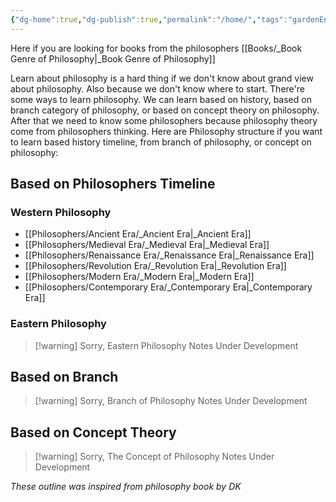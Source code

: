 ```yaml
---
{"dg-home":true,"dg-publish":true,"permalink":"/home/","tags":"gardenEntry","dgPassFrontmatter":true}
---
```


Here if you are looking for books from the philosophers [[Books/_Book Genre of Philosophy\|_Book Genre of Philosophy]]

Learn about philosophy is a hard thing if we don't know about grand view about philosophy. Also because we don't know where to start. There're some ways to learn philosophy. We can learn based on history, based on branch category of philosophy, or based on concept theory on philosophy. After that we need to know some philosophers because philosophy theory come from philosophers thinking. Here are Philosophy structure if you want to learn based history timeline, from branch of philosophy, or concept on philosophy:

## Based on Philosophers Timeline
### Western Philosophy

<div class="transclusion internal-embed is-loaded"><div class="markdown-embed">



- [[Philosophers/Ancient Era/_Ancient Era\|_Ancient Era]]
- [[Philosophers/Medieval Era/_Medieval Era\|_Medieval Era]]
- [[Philosophers/Renaissance Era/_Renaissance Era\|_Renaissance Era]]
- [[Philosophers/Revolution Era/_Revolution Era\|_Revolution Era]]
- [[Philosophers/Modern Era/_Modern Era\|_Modern Era]]
- [[Philosophers/Contemporary Era/_Contemporary Era\|_Contemporary Era]]

</div></div>


### Eastern Philosophy
> [!warning]  Sorry, Eastern Philosophy Notes Under Development

## Based on Branch

<div class="transclusion internal-embed is-loaded"><div class="markdown-embed">



> [!warning]  Sorry, Branch of Philosophy Notes Under Development

</div></div>


## Based on Concept Theory

<div class="transclusion internal-embed is-loaded"><div class="markdown-embed">




> [!warning]  Sorry, The Concept of Philosophy Notes Under Development

</div></div>



_These outline was inspired from philosophy book by DK_